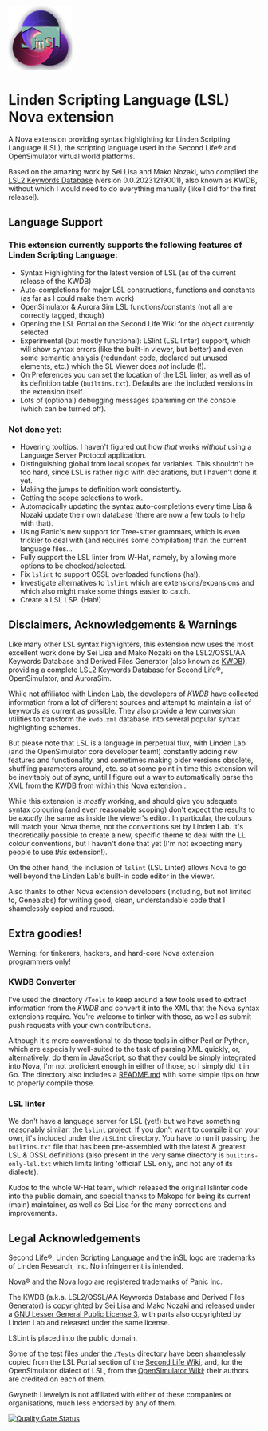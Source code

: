 ![LSL syntax highlighting for the Nova editor](https://github.com/GwynethLlewelyn/LSL.novaextension/blob/main/Images/extension/Nova-LSL-logo.png?raw=true)

# Linden Scripting Language (LSL) Nova extension

A Nova extension providing syntax highlighting for Linden Scripting Language (LSL), the scripting language used in the Second Life® and OpenSimulator virtual world platforms.

Based on the amazing work by Sei Lisa and Mako Nozaki, who compiled the [LSL2 Keywords Database](https://github.com/Sei-Lisa/kwdb) (version 0.0.20231219001), also known as KWDB, without which I would need to do everything manually (like I did for the first release!).

## Language Support

### This extension currently supports the following features of Linden Scripting Language:

-   Syntax Highlighting for the latest version of LSL (as of the current release of the KWDB)
-   Auto-completions for major LSL constructions, functions and constants (as far as I could make them work)
-   OpenSimulator & Aurora Sim LSL functions/constants (not all are correctly tagged, though)
-   Opening the LSL Portal on the Second Life Wiki for the object currently selected
-   Experimental (but mostly functional): LSlint (LSL linter) support, which will show syntax errors (like the built-in viewer, but better) and even some semantic analysis (redundant code, declared but unused elements, etc.) which the SL Viewer does _not_ include (!).
-	On Preferences you can set the location of the LSL linter, as well as of its definition table (`builtins.txt`). Defaults are the included versions in the extension itself.
-	Lots of (optional) debugging messages spamming on the console (which can be turned off).

### Not done yet:

-   Hovering tooltips. I haven't figured out how _that_ works _without_ using a Language Server Protocol application.
-   Distinguishing global from local scopes for variables. This shouldn't be too hard, since LSL is rather rigid with declarations, but I haven't done it yet.
-   Making the jumps to definition work consistently.
-   Getting the scope selections to work.
-   Automagically updating the syntax auto-completions every time Lisa & Nozaki update their own database (there are now a few tools to help with that).
-   Using Panic's new support for Tree-sitter grammars, which is even trickier to deal with (and requires some compilation) than the current language files...
-   Fully support the LSL linter from W-Hat, namely, by allowing more options to be checked/selected.
-	Fix `lslint` to support OSSL overloaded functions (ha!).
-   Investigate alternatives to `lslint` which are extensions/expansions and which also might make some things easier to catch.
-	Create a LSL LSP. (Hah!)

## Disclaimers, Acknowledgements & Warnings

Like many other LSL syntax highlighters, this extension now uses the most excellent work done by Sei Lisa and Mako Nozaki on the LSL2/OSSL/AA Keywords Database and Derived Files Generator (also known as [KWDB](https://github.com/Sei-Lisa/kwdb)), providing a complete LSL2 Keywords Database for Second Life®, OpenSimulator, and AuroraSim.

While not affiliated with Linden Lab, the developers of _KWDB_ have collected information from a lot of different sources and attempt to maintain a list of keywords as current as possible. They also provide a few conversion utilities to transform the `kwdb.xml` database into several popular syntax highlighting schemes.

But please note that LSL is a language in perpetual flux, with Linden Lab (and the OpenSimulator core developer team!) constantly adding new features and functionality, and sometimes making older versions obsolete, shuffling parameters around, etc. so at some point in time this extension will be inevitably out of sync, until I figure out a way to automatically parse the XML from the KWDB from within this Nova extension...

While this extension is _mostly_ working, and should give you adequate syntax colouring (and even reasonable scoping) don't expect the results to be _exactly_ the same as inside the viewer's editor. In particular, the colours will match your Nova theme, not the conventions set by Linden Lab. It's theoretically possible to create a new, specific theme to deal with the LL colour conventions, but I haven't done that yet (I'm not expecting many people to use _this_ extension!).

On the other hand, the inclusion of `lslint` (LSL Linter) allows Nova to go well beyond the Linden Lab's built-in code editor in the viewer.

Also thanks to other Nova extension developers (including, but not limited to, Genealabs) for writing good, clean, understandable code that I shamelessly copied and reused.

## Extra goodies!

Warning: for tinkerers, hackers, and hard-core Nova extension programmers only!

### KWDB Converter

I've used the directory `/Tools` to keep around a few tools used to extract information from the _KWDB_ and convert it into the XML that the Nova syntax extensions require. You're welcome to tinker with those, as well as submit push requests with your own contributions.

Although it's more conventional to do those tools in either Perl or Python, which are especially well-suited to the task of parsing XML quickly, or, alternatively, do them in JavaScript, so that they could be simply integrated into Nova, I'm not proficient enough in either of those, so I simply did it in Go. The directory also includes a [README.md](Tools/README.md) with some simple tips on how to properly compile those.

### LSL linter

We don't have a language server for LSL (yet!) but we have something reasonably similar: the [`lslint` project](https://github.com/Makopo/lslint/). If you don't want to compile it on your own, it's included under the `/LSLint` directory. You have to run it passing the `builtins.txt` file that has been pre-assembled with the latest & greatest LSL & OSSL definitions (also present in the very same directory is `builtins-only-lsl.txt` which limits linting 'official' LSL only, and not any of its dialects).

Kudos to the whole W-Hat team, which released the original lslinter code into the public domain, and special thanks to Makopo for being its current (main) maintainer, as well as Sei Lisa for the many corrections and improvements.

## Legal Acknowledgements

Second Life®, Linden Scripting Language and the inSL logo are trademarks of Linden Research, Inc. No infringement is intended.

Nova® and the Nova logo are registered trademarks of Panic Inc.

The KWDB (a.k.a. LSL2/OSSL/AA Keywords Database and Derived Files Generator) is copyrighted by Sei Lisa and Mako Nozaki and released under a [GNU Lesser General Public License 3](https://www.gnu.org/licenses/lgpl-3.0.html), with parts also copyrighted by Linden Lab and released under the same license.

LSLint is placed into the public domain.

Some of the test files under the `/Tests` directory have been shamelessly copied from the LSL Portal section of the [Second Life Wiki](http://wiki.secondlife.com/wiki/Category:LSL_Library), and, for the OpenSimulator dialect of LSL, from the [OpenSimulator Wiki](http://opensimulator.org/wiki/OSSL_Script_Library); their authors are credited on each of them.

Gwyneth Llewelyn is not affiliated with either of these companies or organisations, much less endorsed by any of them.

[![Quality Gate Status](https://sonarcloud.io/api/project_badges/measure?project=GwynethLlewelyn_LSL.novaextension&metric=alert_status)](https://sonarcloud.io/summary/new_code?id=GwynethLlewelyn_LSL.novaextension)
